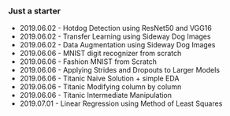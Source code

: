 ### Just a starter

- 2019.06.02 - Hotdog Detection using ResNet50 and VGG16
- 2019.06.02 - Transfer Learning using Sideway Dog Images
- 2019.06.02 - Data Augmentation using Sideway Dog Images
- 2019.06.06 - MNIST digit recognizer from scratch
- 2019.06.06 - Fashion MNIST from Scratch
- 2019.06.06 - Applying Strides and Dropouts to Larger Models
- 2019.06.06 - Titanic Naive Solution + simple EDA
- 2019.06.06 - Titanic Modifying column by column
- 2019.06.06 - Titanic Intermediate Manipulation
- 2019.07.01 - Linear Regression using Method of Least Squares
